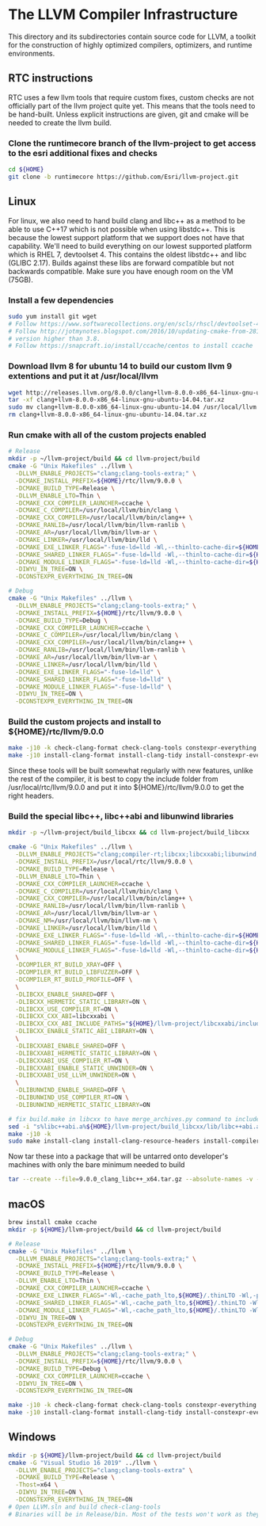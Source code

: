 # The LLVM Compiler Infrastructure

This directory and its subdirectories contain source code for LLVM, a toolkit for the construction of highly optimized
compilers, optimizers, and runtime environments.

## RTC instructions

RTC uses a few llvm tools that require custom fixes, custom checks are not officially part of the llvm project quite
yet. This means that the tools need to be hand-built. Unless explicit instructions are given, git and cmake will be
needed to create the llvm build.

### Clone the runtimecore branch of the llvm-project to get access to the esri additional fixes and checks

```sh
cd ${HOME}
git clone -b runtimecore https://github.com/Esri/llvm-project.git
```

## Linux

For linux, we also need to hand build clang and libc++ as a method to be able to use C++17 which is not possible when
using libstdc++. This is because the lowest support platform that we support does not have that capability. We'll need
to build everything on our lowest supported platform which is RHEL 7, devtoolset 4. This contains the oldest libstdc++
and libc (GLIBC 2.17). Builds against these libs are forward compatible but not backwards compatible. Make sure you have
enough room on the VM (75GB).

### Install a few dependencies

```sh
sudo yum install git wget
# Follow https://www.softwarecollections.org/en/scls/rhscl/devtoolset-4/ to install devtools-4 for a newer libstdc++
# Follow http://jotmynotes.blogspot.com/2016/10/updating-cmake-from-2811-to-362-or.html to install cmake but use a
# version higher than 3.8.
# Follow https://snapcraft.io/install/ccache/centos to install ccache
```

### Download llvm 8 for ubuntu 14 to build our custom llvm 9 extentions and put it at /usr/local/llvm

```sh
wget http://releases.llvm.org/8.0.0/clang+llvm-8.0.0-x86_64-linux-gnu-ubuntu-14.04.tar.xz
tar -xf clang+llvm-8.0.0-x86_64-linux-gnu-ubuntu-14.04.tar.xz
sudo mv clang+llvm-8.0.0-x86_64-linux-gnu-ubuntu-14.04 /usr/local/llvm
rm clang+llvm-8.0.0-x86_64-linux-gnu-ubuntu-14.04.tar.xz
```

### Run cmake with all of the custom projects enabled

```sh
# Release
mkdir -p ~/llvm-project/build && cd llvm-project/build
cmake -G "Unix Makefiles" ../llvm \
  -DLLVM_ENABLE_PROJECTS="clang;clang-tools-extra;" \
  -DCMAKE_INSTALL_PREFIX=${HOME}/rtc/llvm/9.0.0 \
  -DCMAKE_BUILD_TYPE=Release \
  -DLLVM_ENABLE_LTO=Thin \
  -DCMAKE_CXX_COMPILER_LAUNCHER=ccache \
  -DCMAKE_C_COMPILER=/usr/local/llvm/bin/clang \
  -DCMAKE_CXX_COMPILER=/usr/local/llvm/bin/clang++ \
  -DCMAKE_RANLIB=/usr/local/llvm/bin/llvm-ranlib \
  -DCMAKE_AR=/usr/local/llvm/bin/llvm-ar \
  -DCMAKE_LINKER=/usr/local/llvm/bin/lld \
  -DCMAKE_EXE_LINKER_FLAGS="-fuse-ld=lld -Wl,--thinlto-cache-dir=${HOME}/.thinLTO -Wl,--icf=all" \
  -DCMAKE_SHARED_LINKER_FLAGS="-fuse-ld=lld -Wl,--thinlto-cache-dir=${HOME}/.thinLTO -Wl,--icf=all" \
  -DCMAKE_MODULE_LINKER_FLAGS="-fuse-ld=lld -Wl,--thinlto-cache-dir=${HOME}/.thinLTO -Wl,--icf=all" \
  -DIWYU_IN_TREE=ON \
  -DCONSTEXPR_EVERYTHING_IN_TREE=ON

# Debug
cmake -G "Unix Makefiles" ../llvm \
  -DLLVM_ENABLE_PROJECTS="clang;clang-tools-extra;" \
  -DCMAKE_INSTALL_PREFIX=${HOME}/rtc/llvm/9.0.0 \
  -DCMAKE_BUILD_TYPE=Debug \
  -DCMAKE_CXX_COMPILER_LAUNCHER=ccache \
  -DCMAKE_C_COMPILER=/usr/local/llvm/bin/clang \
  -DCMAKE_CXX_COMPILER=/usr/local/llvm/bin/clang++ \
  -DCMAKE_RANLIB=/usr/local/llvm/bin/llvm-ranlib \
  -DCMAKE_AR=/usr/local/llvm/bin/llvm-ar \
  -DCMAKE_LINKER=/usr/local/llvm/bin/lld \
  -DCMAKE_EXE_LINKER_FLAGS="-fuse-ld=lld" \
  -DCMAKE_SHARED_LINKER_FLAGS="-fuse-ld=lld" \
  -DCMAKE_MODULE_LINKER_FLAGS="-fuse-ld=lld" \
  -DIWYU_IN_TREE=ON \
  -DCONSTEXPR_EVERYTHING_IN_TREE=ON
```

### Build the custom projects and install to ${HOME}/rtc/llvm/9.0.0

```sh
make -j10 -k check-clang-format check-clang-tools constexpr-everything include-what-you-use templight
make -j10 install-clang-format install-clang-tidy install-constexpr-everything install-include-what-you-use install-templight
```

Since these tools will be built somewhat regularly with new features, unlike the rest of the compiler, it is best to
copy the include folder from /usr/local/rtc/llvm/9.0.0 and put it into ${HOME}/rtc/llvm/9.0.0 to get the right headers.

### Build the special libc++, libc++abi and libunwind libraries

```sh
mkdir -p ~/llvm-project/build_libcxx && cd llvm-project/build_libcxx

cmake -G "Unix Makefiles" ../llvm \
  -DLLVM_ENABLE_PROJECTS="clang;compiler-rt;libcxx;libcxxabi;libunwind;lld" \
  -DCMAKE_INSTALL_PREFIX=/usr/local/rtc/llvm/9.0.0 \
  -DCMAKE_BUILD_TYPE=Release \
  -DLLVM_ENABLE_LTO=Thin \
  -DCMAKE_CXX_COMPILER_LAUNCHER=ccache \
  -DCMAKE_C_COMPILER=/usr/local/llvm/bin/clang \
  -DCMAKE_CXX_COMPILER=/usr/local/llvm/bin/clang++ \
  -DCMAKE_RANLIB=/usr/local/llvm/bin/llvm-ranlib \
  -DCMAKE_AR=/usr/local/llvm/bin/llvm-ar \
  -DCMAKE_NM=/usr/local/llvm/bin/llvm-nm \
  -DCMAKE_LINKER=/usr/local/llvm/bin/lld \
  -DCMAKE_EXE_LINKER_FLAGS="-fuse-ld=lld -Wl,--thinlto-cache-dir=${HOME}/.thinLTO -Wl,--icf=all" \
  -DCMAKE_SHARED_LINKER_FLAGS="-fuse-ld=lld -Wl,--thinlto-cache-dir=${HOME}/.thinLTO -Wl,--icf=all" \
  -DCMAKE_MODULE_LINKER_FLAGS="-fuse-ld=lld -Wl,--thinlto-cache-dir=${HOME}/.thinLTO -Wl,--icf=all" \
  \
  -DCOMPILER_RT_BUILD_XRAY=OFF \
  -DCOMPILER_RT_BUILD_LIBFUZZER=OFF \
  -DCOMPILER_RT_BUILD_PROFILE=OFF \
  \
  -DLIBCXX_ENABLE_SHARED=OFF \
  -DLIBCXX_HERMETIC_STATIC_LIBRARY=ON \
  -DLIBCXX_USE_COMPILER_RT=ON \
  -DLIBCXX_CXX_ABI=libcxxabi \
  -DLIBCXX_CXX_ABI_INCLUDE_PATHS="${HOME}/llvm-project/libcxxabi/include" \
  -DLIBCXX_ENABLE_STATIC_ABI_LIBRARY=ON \
  \
  -DLIBCXXABI_ENABLE_SHARED=OFF \
  -DLIBCXXABI_HERMETIC_STATIC_LIBRARY=ON \
  -DLIBCXXABI_USE_COMPILER_RT=ON \
  -DLIBCXXABI_ENABLE_STATIC_UNWINDER=ON \
  -DLIBCXXABI_USE_LLVM_UNWINDER=ON \
  \
  -DLIBUNWIND_ENABLE_SHARED=OFF \
  -DLIBUNWIND_USE_COMPILER_RT=ON \
  -DLIBUNWIND_HERMETIC_STATIC_LIBRARY=ON

# fix build.make in libcxx to have merge_archives.py command to include the full path to libc++abi
sed -i "s%libc++abi.a%${HOME}/llvm-project/build_libcxx/lib/libc++abi.a%" projects/libcxx/src/CMakeFiles/cxx_static.dir/build.make
make -j10 -k
sudo make install-clang install-clang-resource-headers install-compiler-rt install-cxx install-lld install-llvm-ar install-llvm-nm
```

Now tar these into a package that will be untarred onto developer's machines with only the bare minimum needed to build

```sh
tar --create --file=9.0.0_clang_libc++_x64.tar.gz --absolute-names -v --gzip /usr/local/rtc
```

## macOS

```sh
brew install cmake ccache
mkdir -p ${HOME}/llvm-project/build && cd llvm-project/build

# Release
cmake -G "Unix Makefiles" ../llvm \
  -DLLVM_ENABLE_PROJECTS="clang;clang-tools-extra;" \
  -DCMAKE_INSTALL_PREFIX=${HOME}/rtc/llvm/9.0.0 \
  -DCMAKE_BUILD_TYPE=Release \
  -DLLVM_ENABLE_LTO=Thin \
  -DCMAKE_CXX_COMPILER_LAUNCHER=ccache \
  -DCMAKE_EXE_LINKER_FLAGS="-Wl,-cache_path_lto,${HOME}/.thinLTO -Wl,-prune_after_lto,604800" \
  -DCMAKE_SHARED_LINKER_FLAGS="-Wl,-cache_path_lto,${HOME}/.thinLTO -Wl,-prune_after_lto,604800" \
  -DCMAKE_MODULE_LINKER_FLAGS="-Wl,-cache_path_lto,${HOME}/.thinLTO -Wl,-prune_after_lto,604800" \
  -DIWYU_IN_TREE=ON \
  -DCONSTEXPR_EVERYTHING_IN_TREE=ON

# Debug
cmake -G "Unix Makefiles" ../llvm \
  -DLLVM_ENABLE_PROJECTS="clang;clang-tools-extra;" \
  -DCMAKE_INSTALL_PREFIX=${HOME}/rtc/llvm/9.0.0 \
  -DCMAKE_BUILD_TYPE=Debug \
  -DCMAKE_CXX_COMPILER_LAUNCHER=ccache \
  -DIWYU_IN_TREE=ON \
  -DCONSTEXPR_EVERYTHING_IN_TREE=ON

make -j10 -k check-clang-format check-clang-tools constexpr-everything include-what-you-use templight
make -j10 install-clang-format install-clang-tidy install-constexpr-everything install-include-what-you-use install-templight
```

## Windows

```sh
mkdir -p ${HOME}/llvm-project/build && cd llvm-project/build
cmake -G "Visual Studio 16 2019" ../llvm \
  -DLLVM_ENABLE_PROJECTS="clang;clang-tools-extra" \
  -DCMAKE_BUILD_TYPE=Release \
  -Thost=x64 \
  -DIWYU_IN_TREE=ON \
  -DCONSTEXPR_EVERYTHING_IN_TREE=ON
# Open LLVM.sln and build check-clang-tools
# Binaries will be in Release/bin. Most of the tests won't work as they're really only tuned for linux
```
